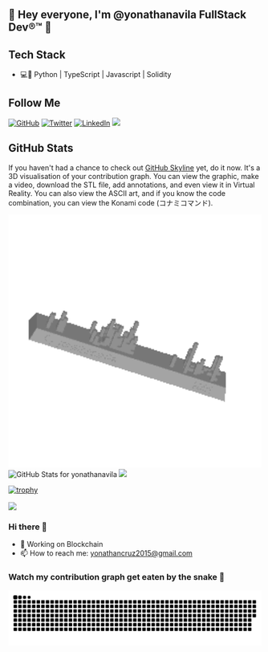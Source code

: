 ## 👋 Hey everyone, I'm @yonathanavila FullStack Dev®™ 👋

## Tech Stack
* 💻🐍 Python | TypeScript | Javascript | Solidity
<h2>Follow  Me</h2>
<p align="left">
	<a href="https://github.com/yonathanavila"><img src="https://img.shields.io/github/followers/yonathanavila.svg?label=GitHub&style=social" alt="GitHub"></a>
	<a href="https://twitter.com/yonathann_cruz"><img src="https://img.shields.io/twitter/follow/yonathann_cruz?label=Twitter&style=social" alt="Twitter"></a>
	<a href="https://www.linkedin.com/in/yonathan-cruz-326b141b2"><img src="https://img.shields.io/badge/LinkedIn--_.svg?style=social&logo=linkedin" alt="LinkedIn"></a>
	<a><img src="https://visitor-badge.glitch.me/badge?page_id=yonathanavila.visitor-badge" /></a>
</p>

## GitHub Stats

If you haven't had a chance to check out [GitHub Skyline](https://skyline.github.com/) yet, do it now. It's a 3D visualisation of your contribution graph. You can view the graphic, make a video, download the STL file, add annotations, and even view it in Virtual Reality. You can also view the ASCII art, and if you know the code combination, you can view the Konami code (コナミコマンド).

<img src="https://github.com/yonathanavila/yonathanavila/blob/main/image/yonathanavila-2021.gif" width="600">

<img src="https://github-readme-stats.vercel.app/api?username=yonathanavila&show_icons=true&include_all_commits=true&count_private=true&theme=jolly&layout=compact" alt="GitHub Stats for yonathanavila" width="700">

<img src="https://github-readme-streak-stats.herokuapp.com?user=yonathanavila&theme=jolly" width="700">

[![trophy](https://github-profile-trophy.vercel.app/?username=yonathanavila&theme=onedark)](https://github.com/ryo-ma/github-profile-trophy)

<a href="https://github.com/anuraghazra/github-readme-stats">
  <!-- Change the `github-readme-stats.anuraghazra1.vercel.app` to `github-readme-stats.vercel.app`  -->
  <img align="center" src="https://github-readme-stats.anuraghazra1.vercel.app/api/top-langs/?username=yonathanavila&layout=compact&theme=radical" />
</a>

### Hi there 👋

- 🔭 Working on Blockchain
- 📫 How to reach me: yonathancruz2015@gmail.com

<!--
**yonathanavila/yonathanavila** is a ✨ _special_ ✨ repository because its `README.md` (this file) appears on your GitHub profile.

Here are some ideas to get you started:

- 🔭 I’m currently working on La Bitcoinera TGU
- 🌱 I’m currently learning Blockchain
- 👯 I’m looking to collaborate on ...
- 🤔 I’m looking for help with ...
- 💬 Ask me about ...
- 📫 How to reach me: ...
- 😄 Pronouns: ...
- ⚡ Fun fact: ...
-->

### Watch my contribution graph get eaten by the snake 🐍

<!-- platane/snk works, it just puts it on a new branch -->
![yonathanavila snake gif](https://github.com/yonathanavila/yonathanavila/blob/output/github-contribution-grid-snake.svg)

